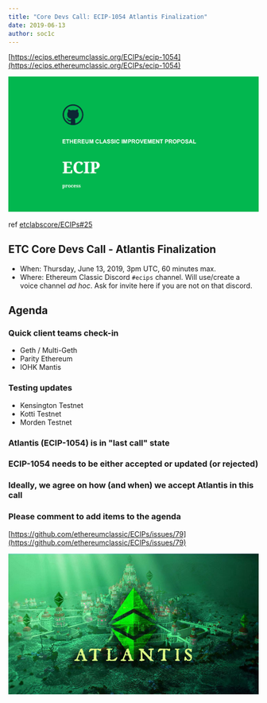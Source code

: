 ```yaml
---
title: "Core Devs Call: ECIP-1054 Atlantis Finalization"
date: 2019-06-13
author: soc1c
---
```


[https://ecips.ethereumclassic.org/ECIPs/ecip-1054](https://ecips.ethereumclassic.org/ECIPs/ecip-1054)

![ETC Core Devs Call - Atlantis Finalization](./ethereum_classic_ecip_wallpaper.png)

ref [etclabscore/ECIPs#25](https://github.com/etclabscore/ECIPs/issues/25)

## ETC Core Devs Call - Atlantis Finalization

* When: Thursday, June 13, 2019, 3pm UTC, 60 minutes max.
* Where: Ethereum Classic Discord `#ecips` channel. Will use/create a voice channel *ad hoc*. Ask for invite here if you are not on that discord.

## Agenda

### Quick client teams check-in

* Geth / Multi-Geth
* Parity Ethereum
* IOHK Mantis

### Testing updates

* Kensington Testnet
* Kotti Testnet
* Morden Testnet

### Atlantis (ECIP-1054) is in "last call" state

### ECIP-1054 needs to be either accepted or updated (or rejected)

### Ideally, we agree on how (and when) we accept Atlantis in this call

### Please comment to add items to the agenda

[https://github.com/ethereumclassic/ECIPs/issues/79](https://github.com/ethereumclassic/ECIPs/issues/79)

![ETC Core Devs Call - Atlantis Finalization](./atlantis-banner.jpg)
